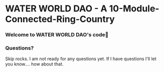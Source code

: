 # WATER WORLD DAO - A 10-Module-Connected-Ring-Country  

### **Welcome to WATER WORLD DAO's code👋**


### **Questions?**
Skip rocks. I am not ready for any questions yet. If I have questions I'll let you know.... how about that.
